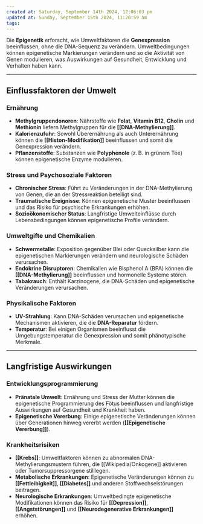 ```yaml
---
created at: Saturday, September 14th 2024, 12:06:03 pm
updated at: Sunday, September 15th 2024, 11:20:59 am
tags: 
---
```

Die **Epigenetik** erforscht, wie Umweltfaktoren die **Genexpression** beeinflussen, ohne die DNA-Sequenz zu verändern. Umweltbedingungen können epigenetische Markierungen verändern und so die Aktivität von Genen modulieren, was Auswirkungen auf Gesundheit, Entwicklung und Verhalten haben kann.

---

## Einflussfaktoren der Umwelt

### Ernährung

- **Methylgruppendonoren**: Nährstoffe wie **Folat**, **Vitamin B12**, **Cholin** und **Methionin** liefern Methylgruppen für die **[[DNA-Methylierung]]**.
- **Kalorienzufuhr**: Sowohl Überernährung als auch Unterernährung können die **[[Histon-Modifikation]]** beeinflussen und somit die Genexpression verändern.
- **Pflanzenstoffe**: Substanzen wie **Polyphenole** (z. B. in grünem Tee) können epigenetische Enzyme modulieren.

### Stress und Psychosoziale Faktoren

- **Chronischer Stress**: Führt zu Veränderungen in der DNA-Methylierung von Genen, die an der Stressreaktion beteiligt sind.
- **Traumatische Ereignisse**: Können epigenetische Muster beeinflussen und das Risiko für psychische Erkrankungen erhöhen.
- **Sozioökonomischer Status**: Langfristige Umwelteinflüsse durch Lebensbedingungen können epigenetische Profile verändern.

### Umweltgifte und Chemikalien

- **Schwermetalle**: Exposition gegenüber Blei oder Quecksilber kann die epigenetischen Markierungen verändern und neurologische Schäden verursachen.
- **Endokrine Disruptoren**: Chemikalien wie Bisphenol A (BPA) können die **[[DNA-Methylierung]]** beeinflussen und hormonelle Systeme stören.
- **Tabakrauch**: Enthält Karzinogene, die DNA-Schäden und epigenetische Veränderungen verursachen.

### Physikalische Faktoren

- **UV-Strahlung**: Kann DNA-Schäden verursachen und epigenetische Mechanismen aktivieren, die die **DNA-Reparatur** fördern.
- **Temperatur**: Bei einigen Organismen beeinflusst die Umgebungstemperatur die Genexpression und somit phänotypische Merkmale.


---

## Langfristige Auswirkungen

### Entwicklungsprogrammierung

- **Pränatale Umwelt**: Ernährung und Stress der Mutter können die epigenetische Programmierung des Fötus beeinflussen und langfristige Auswirkungen auf Gesundheit und Krankheit haben.
- **Epigenetische Vererbung**: Einige epigenetische Veränderungen können über Generationen hinweg vererbt werden (**[[Epigenetische Vererbung]]**).

### Krankheitsrisiken

- **[[Krebs]]**: Umweltfaktoren können zu abnormalen DNA-Methylierungsmustern führen, die [[Wikipedia/Onkogene]] aktivieren oder Tumorsuppressorgene stilllegen.
- **Metabolische Erkrankungen**: Epigenetische Veränderungen können zu **[[Fettleibigkeit]]**, **[[Diabetes]]** und anderen Stoffwechselstörungen beitragen.
- **Neurologische Erkrankungen**: Umweltbedingte epigenetische Modifikationen können das Risiko für **[[Depression]]**, **[[Angststörungen]]** und **[[Neurodegenerative Erkrankungen]]** erhöhen.